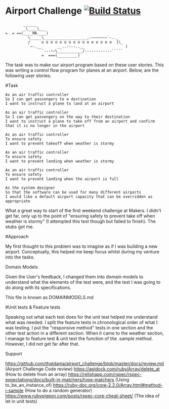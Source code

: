 Airport Challenge [![Build Status](https://travis-ci.org/thatdania/airport_challenge.svg?branch=master)](https://travis-ci.org/thatdania/airport_challenge)
=================

```
        ______
        _\____\___
=  = ==(____MA____)
          \_____\___________________,-~~~~~~~`-.._
          /     o o o o o o o o o o o o o o o o  |\_
          `~-.__       __..----..__                  )
                `---~~\___________/------------`````
                =  ===(_________)

```

The task was to make our airport program based on these user stories. This was writing a control flow program for planes at an airport. Below, are the following user stories.

#Task

```
As an air traffic controller
So I can get passengers to a destination
I want to instruct a plane to land at an airport

As an air traffic controller
So I can get passengers on the way to their destination
I want to instruct a plane to take off from an airport and confirm that it is no longer in the airport

As an air traffic controller
To ensure safety
I want to prevent takeoff when weather is stormy

As an air traffic controller
To ensure safety
I want to prevent landing when weather is stormy

As an air traffic controller
To ensure safety
I want to prevent landing when the airport is full

As the system designer
So that the software can be used for many different airports
I would like a default airport capacity that can be overridden as appropriate
```

What a great way to start of the first weekend challenge at Makers. I didn't get far, only up to the point of "ensuring safety to prevent take off when weather is stormy" (I attempted this test though but failed to finish). The stubs got me.

#Approach

My first thought to this problem was to imagine as if I was building a new airport. Conceptually, this helped me keep focus whilst during my venture into the tasks.

Domain Models

Given the User's feedback, I changed them into domain models to understand what the elements of the test were, and the test I was going to do along with its specifications.

This file is known as DOMAINMODELS.md

#Unit tests & Feature tests

Speaking out what each test does for the unit test helped me understand what was needed. I split the feature tests in chronological order of what I was testing. I put the "responsive method" tests in one section and the other test action in a different section. When it came to the weather section, I manage to feature test & unit test the function of the .sample method. However, I did not get far after that.

Support

https://github.com/thatdania/airport_challenge/blob/master/docs/review.md (Airport Challenge Code review) https://apidock.com/ruby/Array/delete_at (How to delete from an array) https://relishapp.com/rspec/rspec-expectations/docs/built-in-matchers/type-matchers (Using to_be_an_instance_of) https://ruby-doc.org/core-2.2.0/Array.html#method-i-sample (How to do a random generator) https://www.rubypigeon.com/posts/rspec-core-cheat-sheet/ (The idea of let in unit tests)
